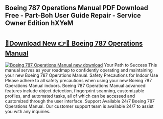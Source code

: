 ## Boeing 787 Operations Manual PDF Download Free - Part-Boh User Guide Repair - Service Owner Edition hXYeM

# <h2><a href="http://bc76227.oget.top/?id=Boeing+787+Operations+Manual">🔗Download New 👉🔴 Boeing 787 Operations Manual</a></h2>

[![Boeing 787 Operations Manual new download](https://i.imgur.com/5g1atiW.png)](http://bc76227.oget.top/?id=Boeing+787+Operations+Manual)
Your Path to Success This manual serves as your roadmap to confidently operating and maintaining your new Boeing 787 Operations Manual. Safety Precautions for Indoor Use Please adhere to all safety precautions when using your new Boeing 787 Operations Manual indoors. Boeing 787 Operations Manual advanced features include object detection, fingerprint scanning, customizable profiles, and automated tasks, all of which can be accessed and customized through the user interface. Support Available 24/7 Boeing 787 Operations Manual. Our customer support team is available 24/7 to assist you with any inquiries.
